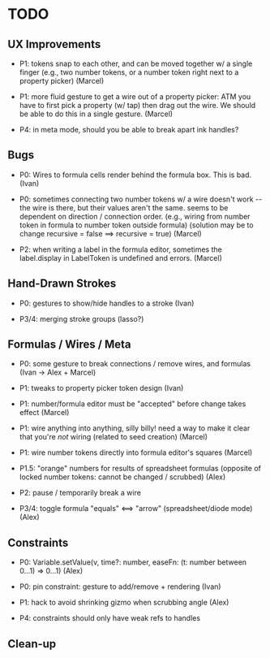 # TODO

## UX Improvements

- P1: tokens snap to each other, and can be moved together w/ a single finger
  (e.g., two number tokens, or a number token right next to a property picker)
  (Marcel)

- P1: more fluid gesture to get a wire out of a property picker:
  ATM you have to first pick a property (w/ tap) then drag out the wire.
  We should be able to do this in a single gesture.
  (Marcel)

- P4: in meta mode, should you be able to break apart ink handles?

## Bugs

- P0: Wires to formula cells render behind the formula box. This is bad.
  (Ivan)

- P0: sometimes connecting two number tokens w/ a wire doesn't work -- the wire is there, but their
  values aren't the same. seems to be dependent on direction / connection order.
  (e.g., wiring from number token in formula to number token outside formula)
  (solution may be to change recursive = false ==> recursive = true)
  (Marcel)

- P2: when writing a label in the formula editor, sometimes the label.display in LabelToken is undefined and errors.
  (Marcel)

## Hand-Drawn Strokes

- P0: gestures to show/hide handles to a stroke
  (Ivan)

- P3/4: merging stroke groups (lasso?)

## Formulas / Wires / Meta

- P0: some gesture to break connections / remove wires, and formulas
  (Ivan -> Alex + Marcel)

- P1: tweaks to property picker token design
  (Ivan)

- P1: number/formula editor must be "accepted" before change takes effect
  (Marcel)

- P1: wire anything into anything, silly billy!
  need a way to make it clear that you're _not_ wiring
  (related to seed creation)
  (Marcel)

- P1: wire number tokens directly into formula editor's squares
  (Marcel)

- P1.5: "orange" numbers for results of spreadsheet formulas
  (opposite of locked number tokens: cannot be changed / scrubbed)
  (Alex)

- P2: pause / temporarily break a wire

- P3/4: toggle formula "equals" <==> "arrow" (spreadsheet/diode mode)
  (Alex)

## Constraints

- P0: Variable.setValue(v, time?: number, easeFn: (t: number between 0...1) => 0...1)
  (Alex)

- P0: pin constraint: gesture to add/remove + rendering
  (Ivan)

- P1: hack to avoid shrinking gizmo when scrubbing angle
  (Alex)

- P4: constraints should only have weak refs to handles

## Clean-up
